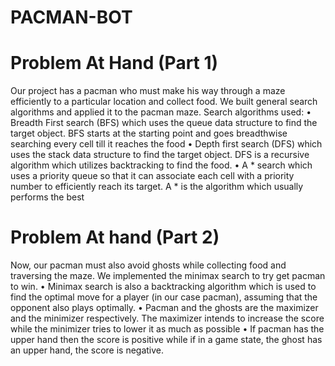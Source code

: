 # PACMAN-BOT

# Problem At Hand (Part 1)
Our project has a pacman who must make his way through a maze efficiently to a particular location and collect food.
We built general search algorithms and applied it to the pacman maze.
Search algorithms used:
•	 Breadth First search (BFS) which uses the queue data structure to find the target object. BFS starts at the starting point and goes breadthwise searching every cell till it reaches the food
•	Depth first search (DFS) which uses the stack data structure to find the target object. DFS is a recursive algorithm which utilizes backtracking to find the food.
•	A * search which uses a priority queue so that it can associate each cell with a priority number to efficiently reach its target. A * is the algorithm which usually performs the best

# Problem At hand (Part 2)
Now, our pacman must also avoid ghosts while collecting food and traversing the maze.
We implemented the minimax search to try get pacman to win.
•	Minimax search is also a backtracking algorithm which is used to find the optimal move for a player (in our case pacman), assuming that the opponent also plays optimally.
•	 Pacman and the ghosts are the maximizer and the minimizer respectively. The maximizer intends to increase the score while the minimizer tries to lower it as much as possible
•	If pacman has the upper hand then the score is positive while if in a game state, the ghost has an upper hand, the score is negative.
